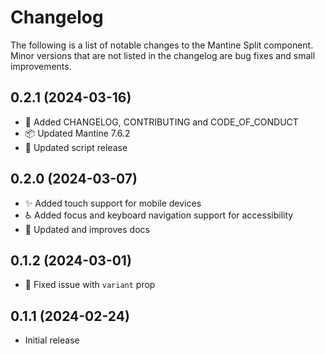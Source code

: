 # Changelog

The following is a list of notable changes to the Mantine Split component.  
Minor versions that are not listed in the changelog are bug fixes and small improvements.

## 0.2.1 (2024-03-16)

- 📝 Added CHANGELOG, CONTRIBUTING and CODE_OF_CONDUCT
- 📦️ Updated Mantine 7.6.2
- 👷 Updated script release

## 0.2.0 (2024-03-07)

- ✨ Added touch support for mobile devices
- ♿️ Added focus and keyboard navigation support for accessibility
- 📝 Updated and improves docs 

## 0.1.2 (2024-03-01)

- 🐛 Fixed issue with `variant` prop

## 0.1.1 (2024-02-24)

- Initial release
